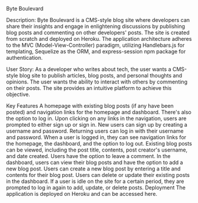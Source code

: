 Byte Boulevard

Description:
Byte Boulevard is a CMS-style blog site where developers can share their insights and engage in enlightening discussions by publishing blog posts and commenting on other developers' posts. The site is created from scratch and deployed on Heroku. The application architecture adheres to the MVC (Model-View-Controller) paradigm, utilizing Handlebars.js for templating, Sequelize as the ORM, and express-session npm package for authentication.

User Story:
As a developer who writes about tech, the user wants a CMS-style blog site to publish articles, blog posts, and personal thoughts and opinions. The user wants the ability to interact with others by commenting on their posts. The site provides an intuitive platform to achieve this objective.

Key Features
A homepage with existing blog posts (if any have been posted) and navigation links for the homepage and dashboard. There's also the option to log in.
Upon clicking on any links in the navigation, users are prompted to either sign up or sign in.
New users can sign up by creating a username and password.
Returning users can log in with their username and password.
When a user is logged in, they can see navigation links for the homepage, the dashboard, and the option to log out.
Existing blog posts can be viewed, including the post title, contents, post creator's username, and date created. Users have the option to leave a comment.
In the dashboard, users can view their blog posts and have the option to add a new blog post.
Users can create a new blog post by entering a title and contents for their blog post.
Users can delete or update their existing posts in the dashboard.
If a user is idle on the site for a certain period, they are prompted to log in again to add, update, or delete posts.
Deployment
The application is deployed on Heroku and can be accessed here.



